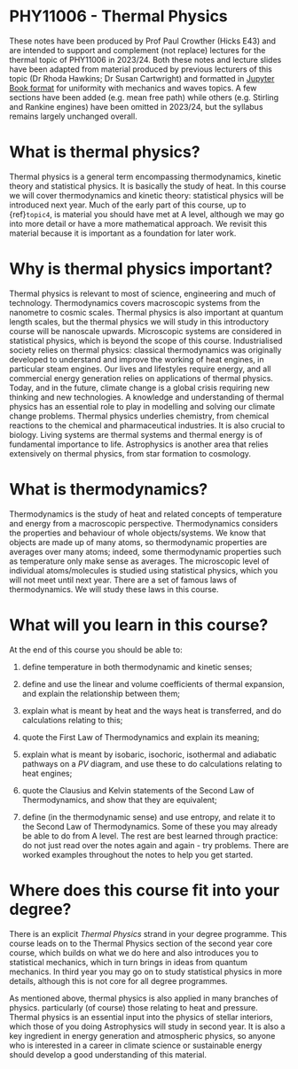 # PHY11006 - Thermal Physics

These notes have been produced by Prof Paul Crowther (Hicks E43) and are 
intended to support and complement (not replace) lectures for
the thermal topic of PHY11006 in 2023/24. Both these notes and lecture slides
have been adapted from material produced by previous lecturers of this topic (Dr Rhoda
Hawkins; Dr Susan Cartwright) and formatted in [Jupyter Book format](https://jupyterbook.org) for uniformity with
mechanics and waves topics. A few sections have been added (e.g. mean free path) while others (e.g. Stirling
and Rankine engines) have been omitted in 2023/24, but the syllabus remains largely unchanged overall.

# What is thermal physics?

Thermal physics is a general term encompassing thermodynamics, kinetic theory and statistical
physics. It is basically the study of heat. In this course we will cover thermodynamics and kinetic
theory: statistical physics will be introduced next year.
Much of the early part of this course, up to {ref}`topic4`, is material you should have met at A 
level, although we may go into more detail or have a more mathematical approach. We revisit this 
material because
it is important as a foundation for later work.

# Why is thermal physics important?

Thermal physics is relevant to most of science, engineering and much of technology. Thermodynamics
covers macroscopic systems from the nanometre to cosmic scales. Thermal physics is also important
at quantum length scales, but the thermal physics we will study in this introductory course will be
nanoscale upwards. Microscopic systems are considered in statistical physics, which is beyond the
scope of this course.
Industrialised society relies on thermal physics: classical thermodynamics was originally developed to
understand and improve the working of heat engines, in particular steam engines. Our lives and
lifestyles require energy, and all commercial energy generation relies on applications of thermal
physics. Today, and in the future, climate change is a global crisis requiring new thinking and new
technologies. A knowledge and understanding of thermal physics has an essential role to play in
modelling and solving our climate change problems.
Thermal physics underlies chemistry, from chemical reactions to the chemical and pharmaceutical
industries. It is also crucial to biology. Living systems are thermal systems and thermal energy is of
fundamental importance to life.
Astrophysics is another area that relies extensively on thermal physics, from star formation to 
cosmology.

# What is thermodynamics?

Thermodynamics is the study of heat and related concepts of temperature and energy from a macroscopic 
perspective. Thermodynamics considers the properties and behaviour of whole objects/systems. 
We know that objects are made up of many atoms, so thermodynamic properties are averages
over many atoms; indeed, some thermodynamic properties such as temperature only make sense as
averages. The microscopic level of individual atoms/molecules is studied using statistical physics,
which you will not meet until next year.
There are a set of famous laws of thermodynamics. We will study these laws in this course.

# What will you learn in this course?

At the end of this course you should be able to:
1. define temperature in both thermodynamic and kinetic senses;

2. define and use the linear and volume coefficients of thermal expansion, and explain the
relationship between them;

3. explain what is meant by heat and the ways heat is transferred, and do calculations relating
to this;

4. quote the First Law of Thermodynamics and explain its meaning;

5. explain what is meant by isobaric, isochoric, isothermal and adiabatic pathways on a $PV$
diagram, and use these to do calculations relating to heat engines;

6. quote the Clausius and Kelvin statements of the Second Law of Thermodynamics, and show
that they are equivalent;

7. define (in the thermodynamic sense) and use entropy, and relate it to the Second Law of Thermodynamics.
Some of these you may already be able to do from A level. The rest are best learned through practice:
do not just read over the notes again and again - try problems. There are worked examples throughout 
the notes to help you get started.

# Where does this course fit into your degree?

There is an explicit _Thermal Physics_ strand in your degree programme. This course leads on to the
Thermal Physics section of the second year core course, which builds on what we do here and also
introduces you to statistical mechanics, which in turn brings in ideas from quantum mechanics. In
third year you may go on to study statistical physics in more details, although this is not core for all
degree programmes.

As mentioned above, thermal physics is also applied in many branches of physics. particularly (of
course) those relating to heat and pressure. Thermal physics is an essential input into the physics of
stellar interiors, which those of you doing Astrophysics will study in second year. It is also a key ingredient 
in energy generation and atmospheric physics, so anyone who is interested in a career in climate
science or sustainable energy should develop a good understanding of this material.
